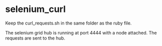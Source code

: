 selenium_curl
=============
Keep the curl_requests.sh in the same folder as the ruby file.

The selenium grid hub is running at port 4444 with a node attached. The requests are sent to the hub.
